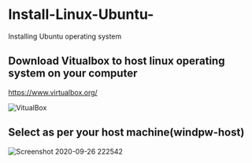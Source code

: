 # Install-Linux-Ubuntu-
Installing Ubuntu operating system  

## Download Vitualbox to host linux operating system on your computer
https://www.virtualbox.org/

![VitualBox](https://user-images.githubusercontent.com/39980537/94356771-f569e280-0046-11eb-931b-8de8864080ee.png)

## Select as per your host machine(windpw-host)

![Screenshot 2020-09-26 222542](https://user-images.githubusercontent.com/39980537/94356825-7f19b000-0047-11eb-9ee8-6a782594faeb.png)

